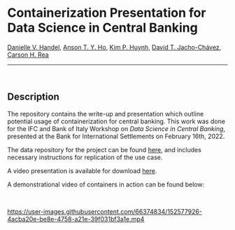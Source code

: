 # Containerization Presentation for Data Science in Central Banking

[Danielle V. Handel](https://www.daniellehandel.org), [Anson T. Y. Ho](http://www.atyho.info), [Kim P. Huynh](https://www.bankofcanada.ca/profile/kim-huynh/), [David T. Jacho-Chávez](https://www.davidjachochavez.org/), [Carson H. Rea](https://www.carsonrea.org/)
_________________________________________________________________________________________________________

<br>

## Description
The repository contains the write-up and presentation which outline potential usage of containerization for central banking. This work was done for the IFC and Bank of Italy Workshop on _Data Science in Central Banking_, presented at the Bank for International Settlements on February 16th, 2022.

The data repository for the project can be found [here](https://github.com/atyho/IFC-Data-Science-in-Central-Banking), and includes necessary instructions for replication of the use case.

A video presentation is available for download [here](https://kphuynh.pages.iu.edu/rsch/vol.html).

A demonstrational video of containers in action can be found below:

<br>

https://user-images.githubusercontent.com/66374834/152577926-4acba20e-be8e-4758-a21e-39f031bf3a1e.mp4
